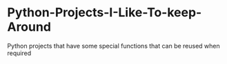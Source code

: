 Python-Projects-I-Like-To-keep-Around
=====================================

Python projects that have some special functions that can be reused when required

